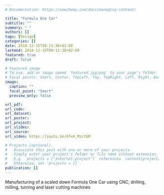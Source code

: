 ```yaml
---
# Documentation: https://wowchemy.com/docs/managing-content/

title: "Formula One Car"
subtitle: ""
summary: " "
authors: []
tags: [Design]
categories: []
date: 2018-12-15T08:11:38+02:00
lastmod: 2018-12-15T08:11:38+02:00
featured: true
draft: false

# Featured image
# To use, add an image named `featured.jpg/png` to your page's folder.
# Focal points: Smart, Center, TopLeft, Top, TopRight, Left, Right, BottomLeft, Bottom, BottomRight.
image:
  caption: ""
  focal_point: "Smart"
  preview_only: false

url_pdf: 
url_code:
url_dataset: 
url_poster:
url_project:
url_slides:
url_source:
url_video: https://youtu.be/0feA_MzctGM

# Projects (optional).
#   Associate this post with one or more of your projects.
#   Simply enter your project's folder or file name without extension.
#   E.g. `projects = ["internal-project"]` references `content/project/deep-learning/index.md`.
#   Otherwise, set `projects = []`.
publication: []
---
```

Manufacturing of a scaled down Formula One Car using CNC, drilling, milling, turning and laser cutting machines